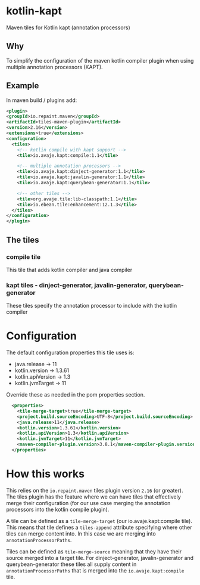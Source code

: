 # kotlin-kapt
Maven tiles for Kotlin kapt (annotation processors)

## Why

To simplify the configuration of the maven kotlin compiler plugin when 
using multiple annotation processors (KAPT).

## Example

In maven build / plugins add:

```xml
<plugin>
<groupId>io.repaint.maven</groupId>
<artifactId>tiles-maven-plugin</artifactId>
<version>2.16</version>
<extensions>true</extensions>
<configuration>
  <tiles>
    <!-- kotlin compile with kapt support -->
    <tile>io.avaje.kapt:compile:1.1</tile>

    <!-- multiple annotation processors -->
    <tile>io.avaje.kapt:dinject-generator:1.1</tile>
    <tile>io.avaje.kapt:javalin-generator:1.1</tile>
    <tile>io.avaje.kapt:querybean-generator:1.1</tile>

    <!-- other tiles -->
    <tile>org.avaje.tile:lib-classpath:1.1</tile>
    <tile>io.ebean.tile:enhancement:12.1.3</tile>
  </tiles>
</configuration>
</plugin>
```  

## The tiles

### compile tile
This tile that adds kotlin compiler and java compiler 

### kapt tiles - dinject-generator, javalin-generator, querybean-generator
These tiles specify the annotation processor to include
with the kotlin compiler


# Configuration

The default configuration properties this tile uses is:

- java.release -> 11
- kotlin.version -> 1.3.61
- kotlin.apiVersion -> 1.3
- kotlin.jvmTarget -> 11

Override these as needed in the pom properties section.

```xml
  <properties>
    <tile-merge-target>true</tile-merge-target>
    <project.build.sourceEncoding>UTF-8</project.build.sourceEncoding>
    <java.release>11</java.release>
    <kotlin.version>1.3.61</kotlin.version>
    <kotlin.apiVersion>1.3</kotlin.apiVersion>
    <kotlin.jvmTarget>11</kotlin.jvmTarget>
    <maven-compiler-plugin.version>3.8.1</maven-compiler-plugin.version>
  </properties>
```

# How this works

This relies on the `io.repaint.maven` tiles plugin version `2.16` (or greater). 
The tiles plugin has the feature where we can have tiles that effectively merge 
their configuration (for our use case merging the annotation processors into the
kotlin compile plugin). 
 
A tile can be defined as a `tile-merge-target` (our io.avaje.kapt:compile tile). 
This means that tile defines a `tiles-append` attribute specifying where other 
tiles can merge content into. In this case we are merging into `annotationProcessorPaths`.

Tiles can be defined as `tile-merge-source` meaning that they have their source merged 
into a target tile. For dinject-generator, javalin-generator and querybean-generator
these tiles all supply content in `annotationProcessorPaths` that is merged into the
`io.avaje.kapt:compile` tile.
